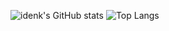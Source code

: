 ![idenk's GitHub stats](https://github-readme-stats.vercel.app/api?username=idenk&count_private=true)
![Top Langs](https://github-readme-stats.vercel.app/api/top-langs/?username=idenk)


<!--
**idenk/idenk** is a ✨ _special_ ✨ repository because its `README.md` (this file) appears on your GitHub profile.

Here are some ideas to get you started:

- 🔭 I’m currently working on ...
- 🌱 I’m currently learning ...
- 👯 I’m looking to collaborate on ...
- 🤔 I’m looking for help with ...
- 💬 Ask me about ...
- 📫 How to reach me: ...
- 😄 Pronouns: ...
- ⚡ Fun fact: ...
-->
